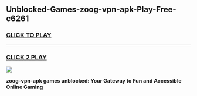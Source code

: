 
## Unblocked-Games-zoog-vpn-apk-Play-Free-c6261
<h3>
<a href="https://premium76.site?title=zoog-vpn-apk&ref=10A">CLICK TO PLAY</a></h3>
<hr>

<h3>
<a href="https://premium76.site?title=zoog-vpn-apk&ref=10A">CLICK 2 PLAY</a>
  
</h3>

<a href="https://premium76.site?title=zoog-vpn-apk&ref=10A"><img src="https://clearcache.store/games.png"></a>


**zoog-vpn-apk games unblocked: Your Gateway to Fun and Accessible Online Gaming**
